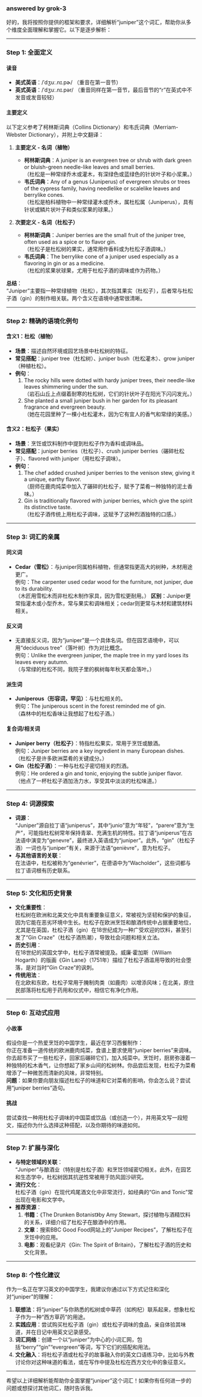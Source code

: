 ### answered by grok-3
好的，我将按照你提供的框架和要求，详细解析“juniper”这个词汇，帮助你从多个维度全面理解和掌握它。以下是逐步解析：

---

### Step 1: 全面定义
#### 读音
- **美式英语**：/ˈdʒuː.nɪ.pɚ/ （重音在第一音节）
- **英式英语**：/ˈdʒuː.nɪ.pər/ （重音同样在第一音节，最后音节的“r”在英式中不发音或发音较轻）

#### 主要定义
以下定义参考了柯林斯词典（Collins Dictionary）和韦氏词典（Merriam-Webster Dictionary），并附上中文翻译：

1. **主要定义 - 名词（植物）**
   - **柯林斯词典**：A juniper is an evergreen tree or shrub with dark green or bluish-green needle-like leaves and small berries.  
     （杜松是一种常绿乔木或灌木，有深绿色或蓝绿色的针状叶子和小浆果。）
   - **韦氏词典**：Any of a genus (Juniperus) of evergreen shrubs or trees of the cypress family, having needlelike or scalelike leaves and berrylike cones.  
     （杜松是柏科植物中一种常绿灌木或乔木，属杜松属（Juniperus），具有针状或鳞片状叶子和类似浆果的球果。）

2. **次要定义 - 名词（杜松子）**
   - **柯林斯词典**：Juniper berries are the small fruit of the juniper tree, often used as a spice or to flavor gin.  
     （杜松子是杜松树的果实，通常用作香料或为杜松子酒调味。）
   - **韦氏词典**：The berrylike cone of a juniper used especially as a flavoring in gin or as a medicine.  
     （杜松的浆果状球果，尤用于杜松子酒的调味或作为药物。）

**总结**：  
“Juniper”主要指一种常绿植物（杜松），其次指其果实（杜松子），后者常与杜松子酒（gin）的制作相关联。两个含义在语境中通常很清晰。

---

### Step 2: 精确的语境化例句
#### 含义1：杜松（植物）
- **场景**：描述自然环境或园艺场景中杜松树的特征。
- **常见搭配**：juniper tree（杜松树）、juniper bush（杜松灌木）、grow juniper（种植杜松）。
- **例句**：
  1. The rocky hills were dotted with hardy juniper trees, their needle-like leaves shimmering under the sun.  
     （岩石山丘上点缀着耐寒的杜松树，它们的针状叶子在阳光下闪闪发光。）
  2. She planted a small juniper bush in her garden for its pleasant fragrance and evergreen beauty.  
     （她在花园里种了一棵小杜松灌木，因为它有宜人的香气和常绿的美感。）

#### 含义2：杜松子（果实）
- **场景**：烹饪或饮料制作中提到杜松子作为香料或调味品。
- **常见搭配**：juniper berries（杜松子）、crush juniper berries（碾碎杜松子）、flavored with juniper（用杜松子调味）。
- **例句**：
  1. The chef added crushed juniper berries to the venison stew, giving it a unique, earthy flavor.  
     （厨师在鹿肉炖菜中加入了碾碎的杜松子，赋予了菜肴一种独特的泥土香味。）
  2. Gin is traditionally flavored with juniper berries, which give the spirit its distinctive taste.  
     （杜松子酒传统上用杜松子调味，这赋予了这种烈酒独特的口感。）

---

### Step 3: 词汇的亲属
#### 同义词
- **Cedar（雪松）**：与juniper同属柏科植物，但通常指更高大的树种，木材用途更广。  
  例句：The carpenter used cedar wood for the furniture, not juniper, due to its durability.  
  （木匠用雪松木而非杜松木制作家具，因为雪松更耐用。）
  **区别**：Juniper更常指灌木或小型乔木，常与果实和调味相关；cedar则更常与木材和建筑材料相关。

#### 反义词
- 无直接反义词，因为“juniper”是一个具体名词。但在园艺语境中，可以用“deciduous tree”（落叶树）作为对比概念。  
  例句：Unlike the evergreen juniper, the maple tree in my yard loses its leaves every autumn.  
  （与常绿的杜松不同，我院子里的枫树每年秋天都会落叶。）

#### 派生词
- **Juniperous（形容词，罕见）**：与杜松相关的。  
  例句：The juniperous scent in the forest reminded me of gin.  
  （森林中的杜松香味让我想起了杜松子酒。）

#### 复合词/相关词
- **Juniper berry（杜松子）**：特指杜松果实，常用于烹饪或酿酒。  
  例句：Juniper berries are a key ingredient in many European dishes.  
  （杜松子是许多欧洲菜肴的关键成分。）
- **Gin（杜松子酒）**：一种与杜松子密切相关的烈酒。  
  例句：He ordered a gin and tonic, enjoying the subtle juniper flavor.  
  （他点了一杯杜松子酒加汤力水，享受其中淡淡的杜松味道。）

---

### Step 4: 词源探索
- **词源**：  
  “Juniper”源自拉丁语“juniperus”，其中“junio”意为“年轻”，“parere”意为“生产”，可能指杜松树常年保持青翠、充满生机的特性。拉丁语“juniperus”在古法语中演变为“genevre”，最终进入英语成为“juniper”。此外，“gin”（杜松子酒）一词也与“juniper”有关，来源于法语“genièvre”，意为杜松子。
- **与其他语言的关联**：  
  在法语中，杜松被称为“genévrier”，在德语中为“Wacholder”，这些词都与拉丁语词根有历史联系。

---

### Step 5: 文化和历史背景
- **文化重要性**：  
  杜松树在欧洲和北美文化中具有重要象征意义，常被视为坚韧和保护的象征，因为它能在恶劣环境中生长。杜松子在欧洲烹饪和酿酒传统中占据重要地位，尤其是在英国，杜松子酒（gin）在18世纪成为一种广受欢迎的饮料，甚至引发了“Gin Craze”（杜松子酒热潮），导致社会问题和相关立法。
- **历史引用**：  
  在18世纪的英国文学中，杜松子酒常被提及。威廉·霍加斯（William Hogarth）的版画《Gin Lane》（1751年）描绘了杜松子酒滥用导致的社会堕落，是对当时“Gin Craze”的讽刺。
- **传统用法**：  
  在北欧和东欧，杜松子常用于腌制肉类（如鹿肉）以增添风味；在北美，原住民部落将杜松用于药用和仪式中，相信它有净化作用。

---

### Step 6: 互动式应用
#### 小故事
假设你是一个热爱烹饪的中国学生，最近在学习西餐制作：  
你正在准备一道传统的欧洲鹿肉炖菜，食谱上要求使用“juniper berries”来调味。你去超市买了一些杜松子，回家后碾碎它们，加入炖菜中。烹饪时，厨房弥漫着一种独特的松木香气，让你想起了家乡山间的松树林。你品尝后发现，杜松子为菜肴增添了一种微苦而清新的风味，非常特别。  
**问题**：如果你要向朋友描述杜松子的味道和它对菜肴的影响，你会怎么说？尝试用“juniper berries”造句。

#### 挑战
尝试查找一种用杜松子调味的中国菜或饮品（或创造一个），并用英文写一段短文，描述你为什么选择这种搭配，以及你期待的味道如何。

---

### Step 7: 扩展与深化
- **与特定领域的关联**：  
  “Juniper”与酿酒业（特别是杜松子酒）和烹饪领域密切相关。此外，在园艺和生态学中，杜松树因其抗逆性常被用于防风固沙研究。
- **流行文化**：  
  杜松子酒（gin）在现代鸡尾酒文化中非常流行，如经典的“Gin and Tonic”常出现在电影和文学中。
- **推荐资源**：  
  1. **书籍**：《The Drunken Botanist》by Amy Stewart，探讨植物与酒精饮料的关系，详细介绍了杜松子在酿酒中的作用。  
  2. **文章**：搜索BBC Good Food网站上的“Juniper Recipes”，了解杜松子在烹饪中的应用。  
  3. **电影**：观看纪录片《Gin: The Spirit of Britain》，了解杜松子酒的历史和文化背景。

---

### Step 8: 个性化建议
作为一名正在学习英文的中国学生，我建议你通过以下方式记住和深化对“juniper”的理解：  
1. **联想法**：将“juniper”与你熟悉的松树或中草药（如枸杞）联系起来，想象杜松子作为一种“西方草药”的用途。  
2. **实践应用**：尝试购买杜松子酒（gin）或杜松子调味的食品，亲自体验其味道，并在日记中用英文记录感受。  
3. **词汇网络**：创建一个以“juniper”为中心的小词汇网，包括“berry”“gin”“evergreen”等词，写下它们的搭配和用法。  
4. **文化融入**：将杜松子酒或杜松子的故事融入你的英文口语练习中，比如与外教讨论你对这种味道的看法，或在写作中提及杜松在西方文化中的象征意义。

---

希望以上详细解析能帮助你全面掌握“juniper”这个词汇！如果你有任何进一步的问题或想探讨其他词汇，随时告诉我。